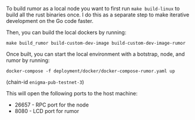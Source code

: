 To build rumor as a local node you want to first run `make build-linux` to build all the
rust binaries once. I do this as a separate step to make iterative development on the Go
code faster.

Then, you can build the local dockers by running:
```shell
make build_rumor build-custom-dev-image build-custom-dev-image-rumor
```

Once built, you can start the local environment with a botstrap, node, and rumor by running:
```shell
docker-compose -f deployment/docker/docker-compose-rumor.yaml up
```
(chain-id `enigma-pub-testnet-3`)

This will open the following ports to the host machine:

* 26657 - RPC port for the node
* 8080 - LCD port for rumor
